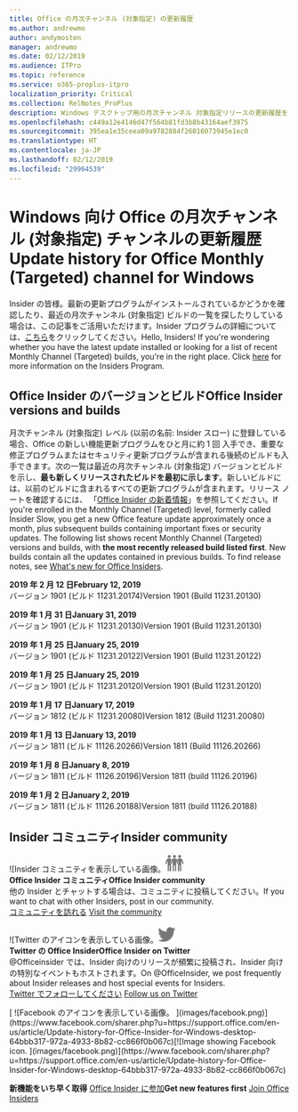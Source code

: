 ```yaml
---
title: Office の月次チャンネル (対象指定) の更新履歴
ms.author: andrewmo
author: andymosten
manager: andrewmo
ms.date: 02/12/2019
ms.audience: ITPro
ms.topic: reference
ms.service: o365-proplus-itpro
localization_priority: Critical
ms.collection: RelNotes_ProPlus
description: Windows デスクトップ用の月次チャンネル 対象指定リリースの更新履歴を Insider の皆様に提供します。
ms.openlocfilehash: c449a12e4146d47f564b81fd3b8b43164aef3975
ms.sourcegitcommit: 395ea1e35ceea09a9782884f26016073945e1ec0
ms.translationtype: HT
ms.contentlocale: ja-JP
ms.lasthandoff: 02/12/2019
ms.locfileid: "29964539"
---
```

# <a name="update-history-for-office-monthly-targeted-channel-for-windows"></a><span data-ttu-id="44062-103">Windows 向け Office の月次チャンネル (対象指定) チャンネルの更新履歴</span><span class="sxs-lookup"><span data-stu-id="44062-103">Update history for Office Monthly (Targeted) channel for Windows</span></span>

<span data-ttu-id="44062-p101">Insider の皆様。最新の更新プログラムがインストールされているかどうかを確認したり、最近の月次チャンネル (対象指定) ビルドの一覧を探したりしている場合は、この記事をご活用いただけます。Insider プログラムの詳細については、[こちら](https://insider.office.com/)をクリックしてください。</span><span class="sxs-lookup"><span data-stu-id="44062-p101">Hello, Insiders! If you're wondering whether you have the latest update installed or looking for a list of recent Monthly Channel (Targeted) builds, you're in the right place. Click [here](https://insider.office.com/) for more information on the Insiders Program.</span></span>

## <a name="office-insider-versions-and-builds"></a><span data-ttu-id="44062-107">Office Insider のバージョンとビルド</span><span class="sxs-lookup"><span data-stu-id="44062-107">Office Insider versions and builds</span></span>

<span data-ttu-id="44062-p102">月次チャンネル (対象指定) レベル (以前の名前: Insider スロー) に登録している場合、Office の新しい機能更新プログラムをひと月に約 1 回 入手でき、重要な修正プログラムまたはセキュリティ更新プログラムが含まれる後続のビルドも入手できます。次の一覧は最近の月次チャンネル (対象指定) バージョンとビルドを示し、**最も新しくリリースされたビルドを最初に示します**。新しいビルドには、以前のビルドに含まれるすべての更新プログラムが含まれます。リリース ノートを確認するには、 「[Office Insider の新着情報](https://support.office.com/ja-JP/article/what-s-new-for-office-insiders-c152d1e2-96ff-4ce9-8c14-e74e13847a24)」を参照してください。</span><span class="sxs-lookup"><span data-stu-id="44062-p102">If you're enrolled in the Monthly Channel (Targeted) level, formerly called Insider Slow, you get a new Office feature update approximately once a month, plus subsequent builds containing important fixes or security updates. The following list shows recent Monthly Channel (Targeted) versions and builds, with **the most recently released build listed first**. New builds contain all the updates contained in previous builds. To find release notes, see [What's new for Office Insiders](https://support.office.com/ja-JP/article/what-s-new-for-office-insiders-c152d1e2-96ff-4ce9-8c14-e74e13847a24).</span></span>

<span data-ttu-id="44062-112">**2019 年 2 月 12 日**</span><span class="sxs-lookup"><span data-stu-id="44062-112">**February 12, 2019**</span></span><br/> <span data-ttu-id="44062-113">バージョン 1901 (ビルド 11231.20174)</span><span class="sxs-lookup"><span data-stu-id="44062-113">Version 1901 (Build 11231.20130)</span></span><br/>

<span data-ttu-id="44062-114">**2019 年 1 月 31 日**</span><span class="sxs-lookup"><span data-stu-id="44062-114">**January 31, 2019**</span></span><br/> <span data-ttu-id="44062-115">バージョン 1901 (ビルド 11231.20130)</span><span class="sxs-lookup"><span data-stu-id="44062-115">Version 1901 (Build 11231.20130)</span></span><br/> 

<span data-ttu-id="44062-116">**2019 年 1 月 25 日**</span><span class="sxs-lookup"><span data-stu-id="44062-116">**January 25, 2019**</span></span><br/> <span data-ttu-id="44062-117">バージョン 1901 (ビルド 11231.20122)</span><span class="sxs-lookup"><span data-stu-id="44062-117">Version 1901 (Build 11231.20122)</span></span><br/> 

<span data-ttu-id="44062-118">**2019 年 1 月 25 日**</span><span class="sxs-lookup"><span data-stu-id="44062-118">**January 25, 2019**</span></span><br/> <span data-ttu-id="44062-119">バージョン 1901 (ビルド 11231.20120)</span><span class="sxs-lookup"><span data-stu-id="44062-119">Version 1901 (Build 11231.20120)</span></span><br/> 

<span data-ttu-id="44062-120">**2019 年 1 月 17 日**</span><span class="sxs-lookup"><span data-stu-id="44062-120">**January 17, 2019**</span></span><br/> <span data-ttu-id="44062-121">バージョン 1812 (ビルド 11231.20080)</span><span class="sxs-lookup"><span data-stu-id="44062-121">Version 1812 (Build 11231.20080)</span></span><br/> 

<span data-ttu-id="44062-122">**2019 年 1 月 13 日**</span><span class="sxs-lookup"><span data-stu-id="44062-122">**January 13, 2019**</span></span><br/> <span data-ttu-id="44062-123">バージョン 1811 (ビルド 11126.20266)</span><span class="sxs-lookup"><span data-stu-id="44062-123">Version 1811 (Build 11126.20266)</span></span><br/>

<span data-ttu-id="44062-124">**2019 年 1 月 8 日**</span><span class="sxs-lookup"><span data-stu-id="44062-124">**January 8, 2019**</span></span><br/> <span data-ttu-id="44062-125">バージョン 1811 (ビルド 11126.20196)</span><span class="sxs-lookup"><span data-stu-id="44062-125">Version 1811 (build 11126.20196)</span></span><br/> 

<span data-ttu-id="44062-126">**2019 年 1 月 2 日**</span><span class="sxs-lookup"><span data-stu-id="44062-126">**January 2, 2019**</span></span><br/> <span data-ttu-id="44062-127">バージョン 1811 (ビルド 11126.20188)</span><span class="sxs-lookup"><span data-stu-id="44062-127">Version 1811 (build 11126.20188)</span></span><br/> 


## <a name="insider-community"></a><span data-ttu-id="44062-128">Insider コミュニティ</span><span class="sxs-lookup"><span data-stu-id="44062-128">Insider community</span></span>

<span data-ttu-id="44062-129">![Insider コミュニティを表示している画像。</span><span class="sxs-lookup"><span data-stu-id="44062-129">![Image showing insider community.</span></span> ](images/insidercommunity.png)<br/>
<span data-ttu-id="44062-130">**Office Insider コミュニティ**</span><span class="sxs-lookup"><span data-stu-id="44062-130">**Office Insider community**</span></span><br/> <span data-ttu-id="44062-131">他の Insider とチャットする場合は、コミュニティに投稿してください。</span><span class="sxs-lookup"><span data-stu-id="44062-131">If you want to chat with other Insiders, post in our community.</span></span><br/><span data-ttu-id="44062-132"> 
[コミュニティを訪れる](https://go.microsoft.com/fwlink/?linkid=843493)</span><span class="sxs-lookup"><span data-stu-id="44062-132"> 
[Visit the community](https://go.microsoft.com/fwlink/?linkid=843493)</span></span><br/> 

<span data-ttu-id="44062-133">![Twitter のアイコンを表示している画像。</span><span class="sxs-lookup"><span data-stu-id="44062-133">![Image showing twitter icon.</span></span> ](images/twitter.png)<br/>
<span data-ttu-id="44062-134">**Twitter の Office Insider**</span><span class="sxs-lookup"><span data-stu-id="44062-134">**Office Insider on Twitter**</span></span><br/> <span data-ttu-id="44062-135">@Officeinsider では、Insider 向けのリリースが頻繁に投稿され、Insider 向けの特別なイベントもホストされます。</span><span class="sxs-lookup"><span data-stu-id="44062-135">On @OfficeInsider, we post frequently about Insider releases and host special events for Insiders.</span></span><br/><span data-ttu-id="44062-136"> 
[Twitter でフォローしてください](https://go.microsoft.com/fwlink/?linkid=717717)</span><span class="sxs-lookup"><span data-stu-id="44062-136"> 
[Follow us on Twitter](https://go.microsoft.com/fwlink/?linkid=717717)</span></span><br/> 

<span data-ttu-id="44062-137">
  [
  ![Facebook のアイコンを表示している画像。 ](images/facebook.png)](https://www.facebook.com/sharer.php?u=https://support.office.com/en-us/article/Update-history-for-Office-Insider-for-Windows-desktop-64bbb317-972a-4933-8b82-cc866f0b067c)</span><span class="sxs-lookup"><span data-stu-id="44062-137">[![Image showing Facebook icon. ](images/facebook.png)](https://www.facebook.com/sharer.php?u=https://support.office.com/en-us/article/Update-history-for-Office-Insider-for-Windows-desktop-64bbb317-972a-4933-8b82-cc866f0b067c)</span></span>       


<span data-ttu-id="44062-138">**新機能をいち早く取得**
[Office Insider に参加](https://insider.office.com/)</span><span class="sxs-lookup"><span data-stu-id="44062-138">**Get new features first**
[Join Office Insiders](https://insider.office.com/)</span></span>